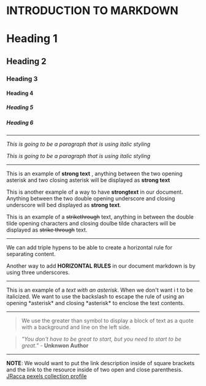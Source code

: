 # INTRODUCTION TO MARKDOWN

<!--HEADING-->
# Heading 1

## Heading 2

### Heading 3

#### Heading 4

##### Heading 5

##### Heading 6

---

<!-- Italics -->

_This is going to be a paragraph that is using italic styling_

*This is going to be a paragraph that is using italic styling*

---

<!-- Strong -->

This is an example of **strong text** , anything between the two opening asterisk and two closing asterisk will be displayed as **strong text**

This is another example of a way to have __strongtext__ in our document. Anything between the two double opening underscore and closing underscore will bed displayed as __strong text__.

<!-- Strike Trough -->

This is an example of a ~~strikethrough~~ text, anything in between the double tilde opening characters and closing doulbe tilde characters will be displayed as ~~strike through~~ text.

---
<!-- Horizontal Rule -->

We can add triple hypens to be able to create a horizontal rule for separating content.

Another way to add __HORIZONTAL RULES__ in our document markdown is by using three underscores.
___

<!-- Escape Character Rule using Backslash -->

This is an example of a *text with an asterisk*. When we don't want i t to be italicized. We want to use the backslash to escape the rule of using an opening \*asterisk* and closing \*asterisk* to enclose the text contents.

---

<!-- Blockquote Rule -->

>We use the greater than symbol to display a block of text as a quote with a background and line on the left side.

> *"You don't have to be great to start, but you need to start to be great."* - __Unknwon Author__

---

<!-- Link Rule -->

**NOTE**: We would want to put the link description inside of square brackets and the link to the resource inside of two open and close parenthesis.
[JRacca pexels collection profile](https://images.pexels.com/photos/10499104/pexels-photo-10499104.jpeg?auto=compress&cs=tinysrgb&w=1260&h=750&dpr=1)
